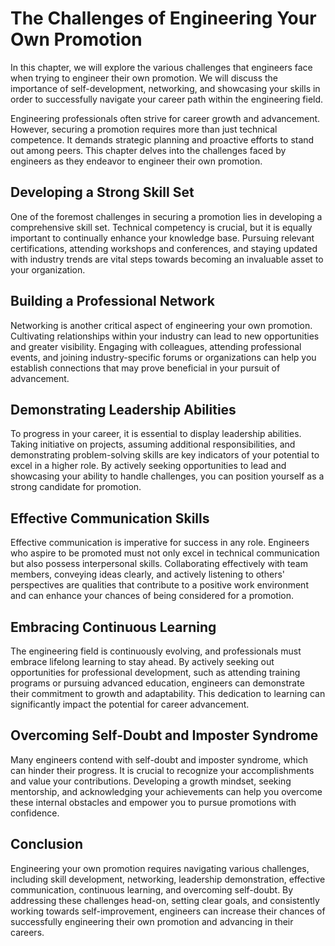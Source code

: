 The Challenges of Engineering Your Own Promotion
=========================================================

In this chapter, we will explore the various challenges that engineers face when trying to engineer their own promotion. We will discuss the importance of self-development, networking, and showcasing your skills in order to successfully navigate your career path within the engineering field.



Engineering professionals often strive for career growth and advancement. However, securing a promotion requires more than just technical competence. It demands strategic planning and proactive efforts to stand out among peers. This chapter delves into the challenges faced by engineers as they endeavor to engineer their own promotion.

Developing a Strong Skill Set
-----------------------------

One of the foremost challenges in securing a promotion lies in developing a comprehensive skill set. Technical competency is crucial, but it is equally important to continually enhance your knowledge base. Pursuing relevant certifications, attending workshops and conferences, and staying updated with industry trends are vital steps towards becoming an invaluable asset to your organization.

Building a Professional Network
-------------------------------

Networking is another critical aspect of engineering your own promotion. Cultivating relationships within your industry can lead to new opportunities and greater visibility. Engaging with colleagues, attending professional events, and joining industry-specific forums or organizations can help you establish connections that may prove beneficial in your pursuit of advancement.

Demonstrating Leadership Abilities
----------------------------------

To progress in your career, it is essential to display leadership abilities. Taking initiative on projects, assuming additional responsibilities, and demonstrating problem-solving skills are key indicators of your potential to excel in a higher role. By actively seeking opportunities to lead and showcasing your ability to handle challenges, you can position yourself as a strong candidate for promotion.

Effective Communication Skills
------------------------------

Effective communication is imperative for success in any role. Engineers who aspire to be promoted must not only excel in technical communication but also possess interpersonal skills. Collaborating effectively with team members, conveying ideas clearly, and actively listening to others' perspectives are qualities that contribute to a positive work environment and can enhance your chances of being considered for a promotion.

Embracing Continuous Learning
-----------------------------

The engineering field is continuously evolving, and professionals must embrace lifelong learning to stay ahead. By actively seeking out opportunities for professional development, such as attending training programs or pursuing advanced education, engineers can demonstrate their commitment to growth and adaptability. This dedication to learning can significantly impact the potential for career advancement.

Overcoming Self-Doubt and Imposter Syndrome
-------------------------------------------

Many engineers contend with self-doubt and imposter syndrome, which can hinder their progress. It is crucial to recognize your accomplishments and value your contributions. Developing a growth mindset, seeking mentorship, and acknowledging your achievements can help you overcome these internal obstacles and empower you to pursue promotions with confidence.

Conclusion
----------

Engineering your own promotion requires navigating various challenges, including skill development, networking, leadership demonstration, effective communication, continuous learning, and overcoming self-doubt. By addressing these challenges head-on, setting clear goals, and consistently working towards self-improvement, engineers can increase their chances of successfully engineering their own promotion and advancing in their careers.
